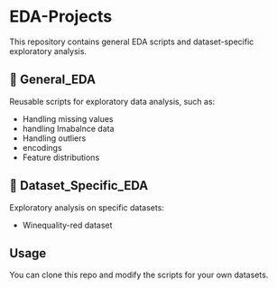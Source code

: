 # EDA-Projects
This repository contains general EDA scripts and dataset-specific exploratory analysis.

## 📂 General_EDA
Reusable scripts for exploratory data analysis, such as:
- Handling missing values 
- handling Imabalnce data
- Handling outliers
- encodings
- Feature distributions

## 📂 Dataset_Specific_EDA
Exploratory analysis on specific datasets:
- Winequality-red dataset


## Usage
You can clone this repo and modify the scripts for your own datasets.
